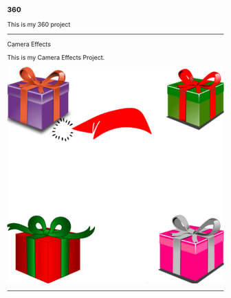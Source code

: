 ### 360

This is my 360 project

<script src="//360.vizor.io/scripts/embed.js" data-vizorurl="https://360.vizor.io/embed/v/z3a4y" ></script>


***
Camera Effects

This is my Camera Effects Project.

![untitled](https://github.com/tolbertjalene/tolbertjalene.github.io/blob/master/untitled.png?raw=true "Optional Title")


***
